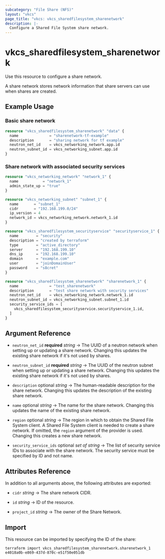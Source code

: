 ```yaml
---
subcategory: "File Share (NFS)"
layout: "vkcs"
page_title: "vkcs: vkcs_sharedfilesystem_sharenetwork"
description: |-
  Configure a Shared File System share network.
---
```


# vkcs_sharedfilesystem_sharenetwork

Use this resource to configure a share network.

A share network stores network information that share servers can use when shares are created.

## Example Usage
### Basic share network
```terraform
resource "vkcs_sharedfilesystem_sharenetwork" "data" {
  name              = "sharenetwork-tf-example"
  description       = "sharing network for tf example"
  neutron_net_id    = vkcs_networking_network.app.id
  neutron_subnet_id = vkcs_networking_subnet.app.id
}
```

### Share network with associated security services
```terraform
resource "vkcs_networking_network" "network_1" {
  name           = "network_1"
  admin_state_up = "true"
}

resource "vkcs_networking_subnet" "subnet_1" {
  name       = "subnet_1"
  cidr       = "192.168.199.0/24"
  ip_version = 4
  network_id = vkcs_networking_network.network_1.id
}

resource "vkcs_sharedfilesystem_securityservice" "securityservice_1" {
  name        = "security"
  description = "created by terraform"
  type        = "active_directory"
  server      = "192.168.199.10"
  dns_ip      = "192.168.199.10"
  domain      = "example.com"
  user        = "joinDomainUser"
  password    = "s8cret"
}

resource "vkcs_sharedfilesystem_sharenetwork" "sharenetwork_1" {
  name              = "test_sharenetwork"
  description       = "test share network with security services"
  neutron_net_id    = vkcs_networking_network.network_1.id
  neutron_subnet_id = vkcs_networking_subnet.subnet_1.id
  security_service_ids = [
    vkcs_sharedfilesystem_securityservice.securityservice_1.id,
  ]
}
```
## Argument Reference
- `neutron_net_id` **required** *string* &rarr;  The UUID of a neutron network when setting up or updating a share network. Changing this updates the existing share network if it's not used by shares.

- `neutron_subnet_id` **required** *string* &rarr;  The UUID of the neutron subnet when setting up or updating a share network. Changing this updates the existing share network if it's not used by shares.

- `description` optional *string* &rarr;  The human-readable description for the share network. Changing this updates the description of the existing share network.

- `name` optional *string* &rarr;  The name for the share network. Changing this updates the name of the existing share network.

- `region` optional *string* &rarr;  The region in which to obtain the Shared File System client. A Shared File System client is needed to create a share network. If omitted, the `region` argument of the provider is used. Changing this creates a new share network.

- `security_service_ids` optional *set of* *string* &rarr;  The list of security service IDs to associate with the share network. The security service must be specified by ID and not name.


## Attributes Reference
In addition to all arguments above, the following attributes are exported:
- `cidr` *string* &rarr;  The share network CIDR.

- `id` *string* &rarr;  ID of the resource.

- `project_id` *string* &rarr;  The owner of the Share Network.



## Import

This resource can be imported by specifying the ID of the share:

```shell
terraform import vkcs_sharedfilesystem_sharenetwork.sharenetwork_1 e4018a0b-e869-437d-870c-e51f50e051db
```
